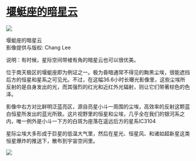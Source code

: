 # [堰蜓座的暗星云  ](https://github.com/jaaleng/jaaleng.github.io/issues/13)

![](https://pic.imgdb.cn/item/66a64751d9c307b7e9f369ae.jpg)

堰蜓座的暗星云  
影像提供与版权: Chang Lee

说明：有时候，星际空间带棱有角的暗星云也可以很优美。

位于南天极区的堰蜓座即为例证之一。极为昏暗通常不得见的黝黑尘埃，很能遮挡后方的恒星和星系之可见光。不过，在这幅36.6小时长曝光影像里，这些尘埃所反射的是自身发出的光，而其强烈的红光和近红外光辐射，则让它们带著棕色的色泽。

影像中右方对比鲜明泛蓝亮区，源自亮星小斗一周围的尘埃，高效率的反射这颗蓝白恒星所发出的蓝光所致。这片视野里的恒星和尘埃，几乎全在我们的银河系之内，唯一例外是小斗一下方的白斑为座落在遥远后方的星系IC3104

星际尘埃大多形成于巨星的低温大气里，然后在星光、恒星风、和诸如超新星这类恒星爆炸的推送下，散布到宇宙空间里。

![](https://pic.imgdb.cn/item/66a6478ad9c307b7e9f395fe.png)